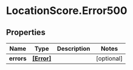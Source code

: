 # LocationScore.Error500

## Properties

Name | Type | Description | Notes
------------ | ------------- | ------------- | -------------
**errors** | [**[Error]**](Error.md) |  | [optional] 


